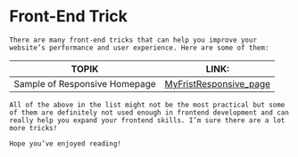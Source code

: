 # Front-End Trick

~~~
There are many front-end tricks that can help you improve your website’s performance and user experience. Here are some of them:
~~~
|   TOPIK                     |     LINK:                                                                                                               |
|-----------------------------|-------------------------------------------------------------------------------------------------------------------------
|Sample of Responsive Homepage| [MyFristResponsive_page]("https://github.com/BekCodingAddict/Front-End_Tricks/tree/main/Sample%20Responsive%20Homepage")|
~~~
All of the above in the list might not be the most practical but some of them are definitely not used enough in frontend development and can really help you expand your frontend skills. I’m sure there are a lot more tricks!

Hope you’ve enjoyed reading!

~~~
